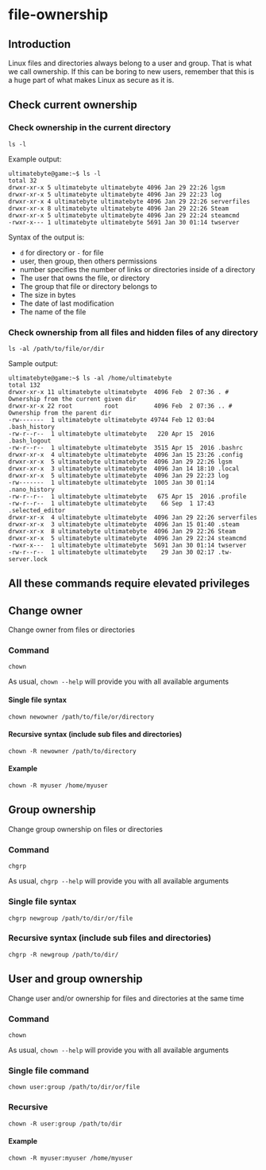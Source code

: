 # file-ownership

## Introduction

Linux files and directories always belong to a user and group. That is what we call ownership.
If this can be boring to new users, remember that this is a huge part of what makes Linux as secure as it is.

## Check current ownership

### Check ownership in the current directory

`ls -l`

Example output:

```text
ultimatebyte@game:~$ ls -l
total 32
drwxr-xr-x 5 ultimatebyte ultimatebyte 4096 Jan 29 22:26 lgsm
drwxr-xr-x 5 ultimatebyte ultimatebyte 4096 Jan 29 22:23 log
drwxr-xr-x 4 ultimatebyte ultimatebyte 4096 Jan 29 22:26 serverfiles
drwxr-xr-x 8 ultimatebyte ultimatebyte 4096 Jan 29 22:26 Steam
drwxr-xr-x 5 ultimatebyte ultimatebyte 4096 Jan 29 22:24 steamcmd
-rwxr-x--- 1 ultimatebyte ultimatebyte 5691 Jan 30 01:14 twserver
```

Syntax of the output is:

-   `d` for directory or `-` for file
-   user, then group, then others permissions
-   number specifies the number of links or directories inside of a directory
-   The user that owns the file, or directory
-   The group that file or directory belongs to
-   The size in bytes
-   The date of last modification
-   The name of the file

### Check ownership from all files and hidden files of any directory

`ls -al /path/to/file/or/dir`

Sample output:

```text
ultimatebyte@game:~$ ls -al /home/ultimatebyte
total 132
drwxr-xr-x 11 ultimatebyte ultimatebyte  4096 Feb  2 07:36 . # Ownership from the current given dir
drwxr-xr-x 22 root         root          4096 Feb  2 07:36 .. # Ownership from the parent dir
-rw-------  1 ultimatebyte ultimatebyte 49744 Feb 12 03:04 .bash_history
-rw-r--r--  1 ultimatebyte ultimatebyte   220 Apr 15  2016 .bash_logout
-rw-r--r--  1 ultimatebyte ultimatebyte  3515 Apr 15  2016 .bashrc
drwxr-xr-x  4 ultimatebyte ultimatebyte  4096 Jan 15 23:26 .config
drwxr-xr-x  5 ultimatebyte ultimatebyte  4096 Jan 29 22:26 lgsm
drwxr-xr-x  3 ultimatebyte ultimatebyte  4096 Jan 14 18:10 .local
drwxr-xr-x  5 ultimatebyte ultimatebyte  4096 Jan 29 22:23 log
-rw-------  1 ultimatebyte ultimatebyte  1005 Jan 30 01:14 .nano_history
-rw-r--r--  1 ultimatebyte ultimatebyte   675 Apr 15  2016 .profile
-rw-r--r--  1 ultimatebyte ultimatebyte    66 Sep  1 17:43 .selected_editor
drwxr-xr-x  4 ultimatebyte ultimatebyte  4096 Jan 29 22:26 serverfiles
drwxr-xr-x  3 ultimatebyte ultimatebyte  4096 Jan 15 01:40 .steam
drwxr-xr-x  8 ultimatebyte ultimatebyte  4096 Jan 29 22:26 Steam
drwxr-xr-x  5 ultimatebyte ultimatebyte  4096 Jan 29 22:24 steamcmd
-rwxr-x---  1 ultimatebyte ultimatebyte  5691 Jan 30 01:14 twserver
-rw-r--r--  1 ultimatebyte ultimatebyte    29 Jan 30 02:17 .tw-server.lock
```

## All these commands require elevated privileges

## Change owner

Change owner from files or directories

### Command

`chown`

As usual, `chown --help` will provide you with all available arguments

#### Single file syntax

`chown newowner /path/to/file/or/directory`

#### Recursive syntax \(include sub files and directories\)

`chown -R newowner /path/to/directory`

#### Example

`chown -R myuser /home/myuser`

## Group ownership

Change group ownership on files or directories

### Command

`chgrp`

As usual, `chgrp --help` will provide you with all available arguments

### Single file syntax

`chgrp newgroup /path/to/dir/or/file`

### Recursive syntax \(include sub files and directories\)

`chgrp -R newgroup /path/to/dir/`

## User and group ownership

Change user and/or ownership for files and directories at the same time

### Command

`chown`

As usual, `chown --help` will provide you with all available arguments

### Single file command

`chown user:group /path/to/dir/or/file`

### Recursive

`chown -R user:group /path/to/dir`

#### Example

`chown -R myuser:myuser /home/myuser`
